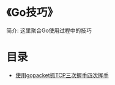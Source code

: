 # 《Go技巧》

简介: 这里聚合Go使用过程中的技巧

# 目录
- [ 使用gopacket抓TCP三次握手四次挥手 ](./content/使用gopacket抓TCP三次握手四次挥手/README.md)
